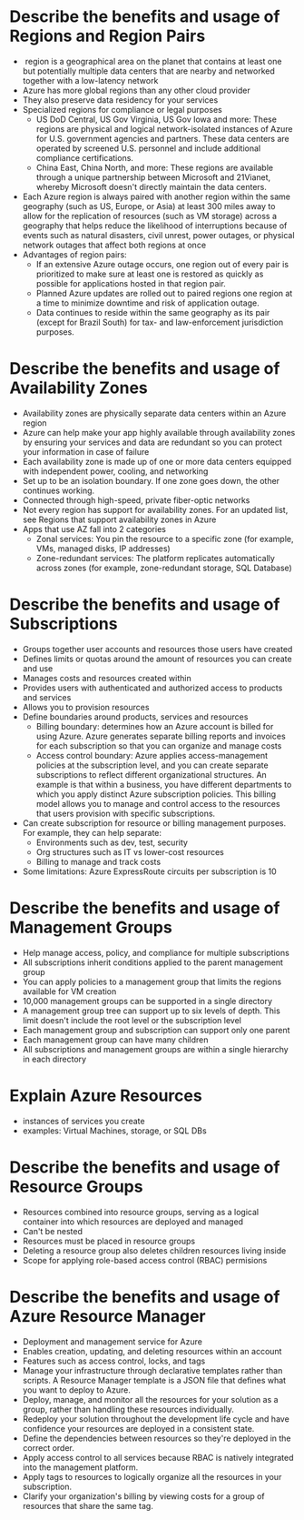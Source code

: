 # Describe the benefits and usage of Regions and Region Pairs

-  region is a geographical area on the planet that contains at least one but potentially multiple data centers that are nearby and networked together with a low-latency network
- Azure has more global regions than any other cloud provider
- They also preserve data residency for your services
- Specialized regions for compliance or legal purposes
	- US DoD Central, US Gov Virginia, US Gov Iowa and more: These regions are physical and logical network-isolated instances of Azure for U.S. government agencies and partners. These data centers are operated by screened U.S. personnel and include additional compliance certifications.
	- China East, China North, and more: These regions are available through a unique partnership between Microsoft and 21Vianet, whereby Microsoft doesn't directly maintain the data centers.
- Each Azure region is always paired with another region within the same geography (such as US, Europe, or Asia) at least 300 miles away to allow for the replication of resources (such as VM storage) across a geography that helps reduce the likelihood of interruptions because of events such as natural disasters, civil unrest, power outages, or physical network outages that affect both regions at once
- Advantages of region pairs:
	- If an extensive Azure outage occurs, one region out of every pair is prioritized to make sure at least one is restored as quickly as possible for applications hosted in that region pair.
	- Planned Azure updates are rolled out to paired regions one region at a time to minimize downtime and risk of application outage.
	- Data continues to reside within the same geography as its pair (except for Brazil South) for tax- and law-enforcement jurisdiction purposes.


# Describe the benefits and usage of Availability Zones

- Availability zones are physically separate data centers within an Azure region
- Azure can help make your app highly available through availability zones by ensuring your services and data are redundant so you can protect your information in case of failure
- Each availability zone is made up of one or more data centers equipped with independent power, cooling, and networking
- Set up to be an isolation boundary. If one zone goes down, the other continues working. 
- Connected through high-speed, private fiber-optic networks
- Not every region has support for availability zones. For an updated list, see Regions that support availability zones in Azure 
- Apps that use AZ fall into 2 categories
	- Zonal services: You pin the resource to a specific zone (for example, VMs, managed disks, IP addresses)
	- Zone-redundant services: The platform replicates automatically across zones (for example, zone-redundant storage, SQL Database)


# Describe the benefits and usage of Subscriptions

- Groups together user accounts and resources those users have created
- Defines limits or quotas around the amount of resources you can create and use
- Manages costs and resources created within
- Provides users with authenticated and authorized access to products and services
- Allows you to provision resources
- Define boundaries around products, services and resources
	- Billing boundary: determines how an Azure account is billed for using Azure. Azure generates separate billing reports and invoices for each subscription so that you can organize and manage costs
	- Access control boundary: Azure applies access-management policies at the subscription level, and you can create separate subscriptions to reflect different organizational structures. An example is that within a business, you have different departments to which you apply distinct Azure subscription policies. This billing model allows you to manage and control access to the resources that users provision with specific subscriptions.
- Can create subscription for resource  or billing management purposes. For example, they can help separate:
	- Environments such as dev, test, security
	- Org structures such as IT vs lower-cost resources
	- Billing to manage and track costs
- Some limitations: Azure ExpressRoute circuits per subscription is 10


# Describe the benefits and usage of Management Groups

- Help manage access, policy, and compliance for multiple subscriptions
- All subscriptions inherit conditions applied to the parent management group
- You can apply policies to a management group that limits the regions available for VM creation
- 10,000 management groups can be supported in a single directory
- A management group tree can support up to six levels of depth. This limit doesn't include the root level or the subscription level
- Each management group and subscription can support only one parent
- Each management group can have many children
- All subscriptions and management groups are within a single hierarchy in each directory


# Explain Azure Resources

- instances of services you create
- examples: Virtual Machines, storage, or SQL DBs


# Describe the benefits and usage of Resource Groups

- Resources combined into resource groups, serving as a logical container into which resources are deployed and managed
- Can't be nested
- Resources must be placed in resource groups
- Deleting a resource group also deletes children resources living inside
- Scope for applying role-based access control (RBAC) permisions


# Describe the benefits and usage of Azure Resource Manager

- Deployment and management service for Azure
- Enables creation, updating, and deleting resources within an account
- Features such as access control, locks, and tags
- Manage your infrastructure through declarative templates rather than scripts. A Resource Manager template is a JSON file that defines what you want to deploy to Azure.
- Deploy, manage, and monitor all the resources for your solution as a group, rather than handling these resources individually.
- Redeploy your solution throughout the development life cycle and have confidence your resources are deployed in a consistent state.
- Define the dependencies between resources so they're deployed in the correct order.
- Apply access control to all services because RBAC is natively integrated into the management platform.
- Apply tags to resources to logically organize all the resources in your subscription.
- Clarify your organization's billing by viewing costs for a group of resources that share the same tag.